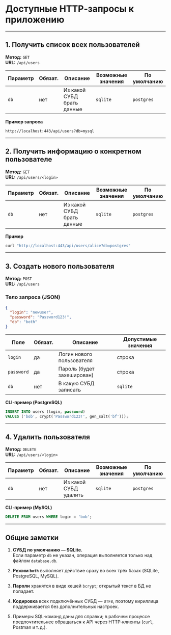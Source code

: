 # Доступные HTTP‑запросы к приложению

---

## 1. Получить список всех пользователей  
**Метод:** `GET`  
**URL:** `/api/users`

| Параметр | Обязат. | Описание | Возможные значения | По умолчанию |
|----------|---------|----------|--------------------|--------------|
| `db` | нет | Из какой СУБД брать данные | `sqlite` | `postgres` | `mysql` | `both` | `sqlite` |

**Пример запроса**  
```
http://localhost:443/api/users?db=mysql
```

---

## 2. Получить информацию о конкретном пользователе  
**Метод:** `GET`  
**URL:** `/api/users/<login>`

| Параметр | Обязат. | Описание | Возможные значения | По умолчанию |
|----------|---------|----------|--------------------|--------------|
| `db` | нет | Из какой СУБД брать данные | `sqlite` | `postgres` | `mysql` | `both` | `sqlite` |

**Пример**  
```bash
curl "http://localhost:443/api/users/alice?db=postgres"
```

---

## 3. Создать нового пользователя  
**Метод:** `POST`  
**URL:** `/api/users`

### Тело запроса (JSON)
```json
{
  "login": "newuser",
  "password": "Password123!",
  "db": "both"
}
```

| Поле | Обязат. | Описание | Допустимые значения |
|------|---------|----------|---------------------|
| `login` | да | Логин нового пользователя | строка |
| `password` | да | Пароль (будет захеширован) | строка |
| `db` | нет | В какую СУБД записать | `sqlite` | `postgres` | `mysql` | `both` |

**CLI‑пример (PostgreSQL)**  
```sql
INSERT INTO users (login, password)
VALUES ('bob', crypt('Password123!', gen_salt('bf')));
```

---

## 4. Удалить пользователя  
**Метод:** `DELETE`  
**URL:** `/api/users/<login>`

| Параметр | Обязат. | Описание | Возможные значения | По умолчанию |
|----------|---------|----------|--------------------|--------------|
| `db` | нет | Из какой СУБД удалить | `sqlite` | `postgres` | `mysql` | `both` | `sqlite` |

**CLI‑пример (MySQL)**  
```sql
DELETE FROM users WHERE login = 'bob';
```

---

## Общие заметки

1. **СУБД по умолчанию — SQLite.**  
   Если параметр `db` не указан, операция выполняется только над файлом `database.db`.

2. **Режим `both`** выполняет действие сразу во всех трёх базах (SQLite, PostgreSQL, MySQL).

3. **Пароли** хранятся в виде хешей `bcrypt`; открытый текст в БД не попадает.

4. **Кодировка** всех подключённых СУБД — `UTF8`, поэтому кириллица поддерживается без дополнительных настроек.

5. Примеры SQL‑команд даны для справки; в рабочем процессе предпочтительнее обращаться к API через HTTP‑клиенты (`curl`, Postman и т. д.).
